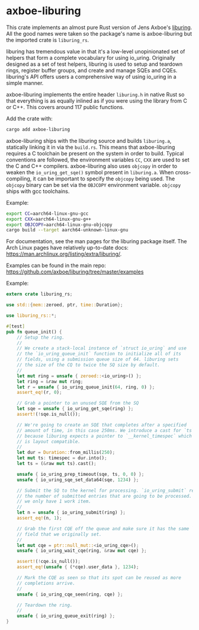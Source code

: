 # axboe-liburing

This crate implements an almost pure Rust version of Jens Axboe's [liburing](https://github.com/axboe/liburing).
All the good names were taken so the package's name is axboe-liburing but the imported crate is `liburing_rs`.

liburing has tremendous value in that it's a low-level unopinionated set of helpers that form a complete vocabulary
for using io_uring. Originally designed as a set of test helpers, liburing is used to setup and teardown rings, register
buffer groups, and create and manage SQEs and CQEs. liburing's API offers users a comprehensive way of using io_uring
in a simple manner.

axboe-liburing implements the entire header `liburing.h` in native Rust so that everything is as equally inlined as
if you were using the library from C or C++. This covers around 117 public functions.

Add the crate with:
```bash
cargo add axboe-liburing
```

axboe-liburing ships with the liburing source and builds `liburing.a`, statically linking it in via the `build.rs`. This means
that axboe-liburing requires a C toolchain be present on the system in order to build. Typical conventions are followed,
the environment variables `CC`, `CXX` are used to set the C and C++ compilers. axboe-liburing also uses `objcopy` in order to weaken
the `io_uring_get_sqe()` symbol present in `liburing.a`. When cross-compiling, it can be important to specify the `objcopy` being used.
The `objcopy` binary can be set via the `OBJCOPY` environment variable. `objcopy` ships with gcc toolchains.

Example:
```bash
export CC=aarch64-linux-gnu-gcc
export CXX=aarch64-linux-gnu-g++
export OBJCOPY=aarch64-linux-gnu-objcopy
cargo build --target aarch64-unknown-linux-gnu
```

For documentation, see the man pages for the liburing package itself. The Arch Linux pages have relatively up-to-date
docs: https://man.archlinux.org/listing/extra/liburing/.

Examples can be found in the main repo: https://github.com/axboe/liburing/tree/master/examples

Example:
```rust
extern crate liburing_rs;

use std::{mem::zeroed, ptr, time::Duration};

use liburing_rs::*;

#[test]
pub fn queue_init() {
    // Setup the ring.
    //
    // We create a stack-local instance of `struct io_uring` and use
    // the `io_uring_queue_init` function to initialize all of its
    // fields, using a submission queue size of 64. liburing sets
    // the size of the CQ to twice the SQ size by default.
    //
    let mut ring = unsafe { zeroed::<io_uring>() };
    let ring = &raw mut ring;
    let r = unsafe { io_uring_queue_init(64, ring, 0) };
    assert_eq!(r, 0);

    // Grab a pointer to an unused SQE from the SQ
    let sqe = unsafe { io_uring_get_sqe(ring) };
    assert!(!sqe.is_null());

    // We're going to create an SQE that completes after a specified
    // amount of time, in this case 250ms. We introduce a cast for `ts`
    // because liburing expects a pointer to `__kernel_timespec` which
    // is layout compatible.
    //
    let dur = Duration::from_millis(250);
    let mut ts: timespec = dur.into();
    let ts = (&raw mut ts).cast();

    unsafe { io_uring_prep_timeout(sqe, ts, 0, 0) };
    unsafe { io_uring_sqe_set_data64(sqe, 1234) };

    // Submit the SQ to the kernel for processing. `io_uring_submit` returns
    // the number of submitted entries that are going to be processed. In this case,
    // we only have 1 work item.
    //
    let n = unsafe { io_uring_submit(ring) };
    assert_eq!(n, 1);

    // Grab the first CQE off the queue and make sure it has the same `user_data`
    // field that we originally set.
    //
    let mut cqe = ptr::null_mut::<io_uring_cqe>();
    unsafe { io_uring_wait_cqe(ring, &raw mut cqe) };

    assert!(!cqe.is_null());
    assert_eq!(unsafe { (*cqe).user_data }, 1234);

    // Mark the CQE as seen so that its spot can be reused as more
    // completions arrive.
    //
    unsafe { io_uring_cqe_seen(ring, cqe) };

    // Teardown the ring.
    //
    unsafe { io_uring_queue_exit(ring) };
}
```

